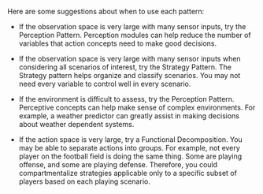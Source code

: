Here are some suggestions about when to use each pattern:

- If the observation space is very large with many sensor inputs, try the Perception Pattern. Perception modules can help reduce the number of variables that action concepts need to make good decisions.

- If the observation space is very large with many sensor inputs when considering all scenarios of interest, try the Strategy Pattern. The Strategy pattern helps organize and classify scenarios. You may not need every variable to control well in every scenario.

- If the environment is difficult to assess, try the Perception Pattern. Perceptive concepts can help make sense of complex environments. For example, a weather predictor can greatly assist in making decisions about weather dependent systems.

- If the action space is very large, try a Functional Decomposition. You may be able to separate actions into groups. For example, not every player on the football field is doing the same thing. Some are playing offense, and some are playing defense. Therefore, you could compartmentalize strategies applicable only to a specific subset of players based on each playing scenario.